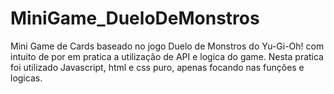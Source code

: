 # MiniGame_DueloDeMonstros
 Mini Game de Cards baseado no jogo Duelo de Monstros do Yu-Gi-Oh! com intuito de por em pratica a utilização de API e logica do game. Nesta pratica foi utilizado Javascript, html e css puro, apenas focando nas funções e logicas.
